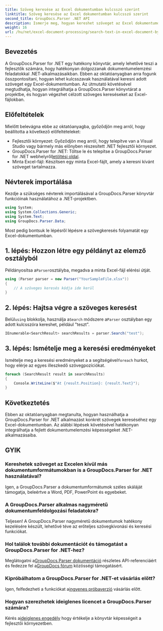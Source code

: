 ```yaml
---
title: Szöveg keresése az Excel dokumentumban kulcsszó szerint
linktitle: Szöveg keresése az Excel dokumentumban kulcsszó szerint
second_title: GroupDocs.Parser .NET API
description: Ismerje meg, hogyan kereshet szöveget az Excel dokumentumokban a GroupDocs.Parser for .NET segítségével. Integrálja a fejlett szöveges keresési lehetőségeket .NET-alkalmazásaiba.
weight: 16
url: /hu/net/excel-document-processing/search-text-in-excel-document-by-keyword/
---
```

## Bevezetés
A GroupDocs.Parser for .NET egy hatékony könyvtár, amely lehetővé teszi a fejlesztők számára, hogy hatékonyan dolgozzanak dokumentumelemzési feladatokkal .NET-alkalmazásaikban. Ebben az oktatóanyagban arra fogunk összpontosítani, hogyan lehet kulcsszavak használatával keresni adott szöveget egy Excel-dokumentumban. Az útmutató követésével megtudhatja, hogyan integrálhatja a GroupDocs.Parser könyvtárat a projektbe, és hogyan végezhet célzott szöveges kereséseket az Excel-fájlokban.
## Előfeltételek
Mielőtt belevágna ebbe az oktatóanyagba, győződjön meg arról, hogy beállította a következő előfeltételeket:
- Fejlesztői környezet: Győződjön meg arról, hogy telepítve van a Visual Studio vagy bármely más előnyben részesített .NET fejlesztői környezet.
-  GroupDocs.Parser for .NET: Töltse le és telepítse a GroupDocs.Parser for .NET webhelyről[letöltési oldal](https://releases.groupdocs.com/parser/net/).
- Minta Excel-fájl: Készítsen egy minta Excel-fájlt, amely a keresni kívánt szöveget tartalmazza.

## Névterek importálása
Kezdje a szükséges névterek importálásával a GroupDocs.Parser könyvtár funkcióinak használatához a .NET-projektben.
```csharp
using System;
using System.Collections.Generic;
using System.Text;
using GroupDocs.Parser.Data;
```

Most pedig bontsuk le lépésről lépésre a szövegkeresés folyamatát egy Excel-dokumentumban.
## 1. lépés: Hozzon létre egy példányt az elemző osztályból
 Példányosítsa a`Parser`osztályba, megadva a minta Excel-fájl elérési útját.
```csharp
using (Parser parser = new Parser("YourSampleFile.xlsx"))
{
    // A szöveges keresés kódja ide kerül
}
```
## 2. lépés: Hajtsa végre a szöveges keresést
 Belül`using` blokkolja, használja a`Search` módszere a`Parser` osztályban egy adott kulcsszóra kereshet, például "teszt".
```csharp
IEnumerable<SearchResult> searchResults = parser.Search("test");
```
## 3. lépés: Ismételje meg a keresési eredményeket
 Ismételje meg a keresési eredményeket a a segítségével`foreach` hurkot, hogy elérje az egyes illeszkedő szövegpozíciókat.
```csharp
foreach (SearchResult result in searchResults)
{
    Console.WriteLine($"At {result.Position}: {result.Text}");
}
```

## Következtetés
Ebben az oktatóanyagban megtanulta, hogyan használhatja a GroupDocs.Parser for .NET alkalmazást konkrét szövegek kereséséhez egy Excel-dokumentumban. Az alábbi lépések követésével hatékonyan integrálhatja a fejlett dokumentumelemzési képességeket .NET-alkalmazásaiba.

## GYIK
### Kereshetek szöveget az Excelen kívül más dokumentumformátumokban is a GroupDocs.Parser for .NET használatával?
Igen, a GroupDocs.Parser a dokumentumformátumok széles skáláját támogatja, beleértve a Word, PDF, PowerPoint és egyebeket.
### A GroupDocs.Parser alkalmas nagyméretű dokumentumfeldolgozási feladatokra?
Teljesen! A GroupDocs.Parser nagyméretű dokumentumok hatékony kezelésére készült, lehetővé téve az erőteljes szövegkivonási és keresési funkciókat.
### Hol találok további dokumentációt és támogatást a GroupDocs.Parser for .NET-hez?
 Meglátogatni a[GroupDocs.Parser dokumentáció](https://tutorials.groupdocs.com/parser/net/) részletes API-referenciáért és fedezze fel a[GroupDocs fórum](https://forum.groupdocs.com/c/parser/17) közösségi támogatásért.
### Kipróbálhatom a GroupDocs.Parser for .NET-et vásárlás előtt?
 Igen, felfedezheti a funkciókat a[ingyenes próbaverzió](https://releases.groupdocs.com/) vásárlás előtt.
### Hogyan szerezhetek ideiglenes licencet a GroupDocs.Parser számára?
 Kérés a[ideiglenes engedély](https://purchase.groupdocs.com/temporary-license/) hogy értékelje a könyvtár képességeit a fejlesztői környezetben.